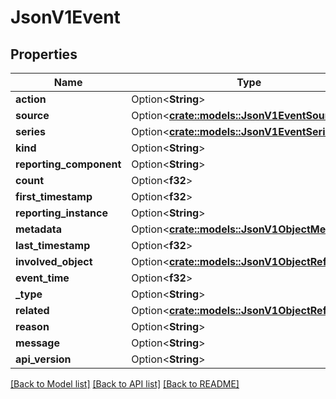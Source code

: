 # JsonV1Event

## Properties

Name | Type | Description | Notes
------------ | ------------- | ------------- | -------------
**action** | Option<**String**> |  | [optional]
**source** | Option<[**crate::models::JsonV1EventSource**](json_V1EventSource.md)> |  | [optional]
**series** | Option<[**crate::models::JsonV1EventSeries**](json_V1EventSeries.md)> |  | [optional]
**kind** | Option<**String**> |  | [optional]
**reporting_component** | Option<**String**> |  | [optional]
**count** | Option<**f32**> |  | [optional]
**first_timestamp** | Option<**f32**> |  | [optional]
**reporting_instance** | Option<**String**> |  | [optional]
**metadata** | Option<[**crate::models::JsonV1ObjectMeta**](json_V1ObjectMeta.md)> |  | [optional]
**last_timestamp** | Option<**f32**> |  | [optional]
**involved_object** | Option<[**crate::models::JsonV1ObjectReference**](json_V1ObjectReference.md)> |  | [optional]
**event_time** | Option<**f32**> |  | [optional]
**_type** | Option<**String**> |  | [optional]
**related** | Option<[**crate::models::JsonV1ObjectReference**](json_V1ObjectReference.md)> |  | [optional]
**reason** | Option<**String**> |  | [optional]
**message** | Option<**String**> |  | [optional]
**api_version** | Option<**String**> |  | [optional]

[[Back to Model list]](../README.md#documentation-for-models) [[Back to API list]](../README.md#documentation-for-api-endpoints) [[Back to README]](../README.md)


